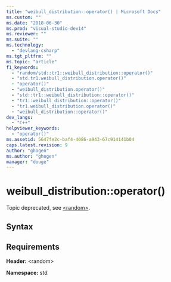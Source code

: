 ```yaml
---
title: "weibull_distribution::operator() | Microsoft Docs"
ms.custom: ""
ms.date: "2018-06-30"
ms.prod: "visual-studio-dev14"
ms.reviewer: ""
ms.suite: ""
ms.technology: 
  - "devlang-csharp"
ms.tgt_pltfrm: ""
ms.topic: "article"
f1_keywords: 
  - "random/std::tr1::weibull_distribution::operator()"
  - "std.tr1.weibull_distribution.operator()"
  - "operator()"
  - "weibull_distribution.operator()"
  - "std::tr1::weibull_distribution::operator()"
  - "tr1::weibull_distribution::operator()"
  - "tr1.weibull_distribution.operator()"
  - "weibull_distribution::operator()"
dev_langs: 
  - "C++"
helpviewer_keywords: 
  - "operator()"
ms.assetid: 5647fe2c-baf4-4086-a943-67c914141b04
caps.latest.revision: 9
author: "ghogen"
ms.author: "ghogen"
manager: "douge"
---
```

# weibull_distribution::operator()
Topic deprecated, see [\<random>](http://msdn.microsoft.com/library/60afc25c-b162-4811-97c1-1b65398d4c57).  
  
## Syntax  
  
## Requirements  
 **Header:** \<random>  
  
 **Namespace:** std
